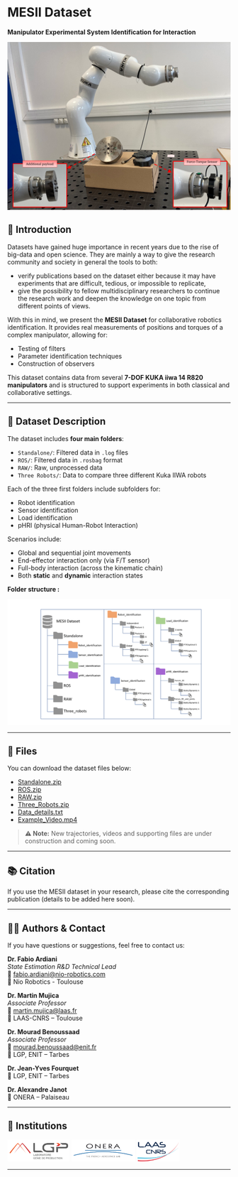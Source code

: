 # MESII Dataset  
**Manipulator Experimental System Identification for Interaction**

![Dataset Framework](./Images/dataset_framework.png)

## 📌 Introduction

Datasets have gained huge importance in recent years due to the rise of big-data and open science. They are mainly a way to give the research community and society in general the tools to both: 

- verify publications based on the dataset either because it may have experiments that are difficult, tedious, or impossible to replicate,
- give the possibility to fellow multidisciplinary researchers to continue the research work and deepen the knowledge on one topic from different points of views.

With this in mind, we present the **MESII Dataset** for collaborative robotics identification. It provides real measurements of positions and torques of a complex manipulator, allowing for:

- Testing of filters  
- Parameter identification techniques  
- Construction of observers

This dataset contains data from several **7-DOF KUKA iiwa 14 R820 manipulators** and is structured to support experiments in both classical and collaborative settings.

---

## 📂 Dataset Description

The dataset includes **four main folders**:
- `Standalone/`: Filtered data in `.log` files  
- `ROS/`: Filtered data in `.rosbag` format  
- `RAW/`: Raw, unprocessed data
- `Three Robots/`: Data to compare three different Kuka IIWA robots

Each of the three first folders include subfolders for:
- Robot identification
- Sensor identification
- Load identification
- pHRI (physical Human-Robot Interaction)

Scenarios include:
- Global and sequential joint movements
- End-effector interaction only (via F/T sensor)
- Full-body interaction (across the kinematic chain)
- Both **static** and **dynamic** interaction states

**Folder structure :**

![Dataset Framework](./Images/dataset_structure.png)

---

## 📁 Files

You can download the dataset files below:

- [Standalone.zip](https://drive.google.com/file/d/16rURDDbI87eGEho6cLPIahVDpylBAW68/view?usp=drive_link)
- [ROS.zip](https://drive.google.com/file/d/1pJGMEZQzd4l5OYqfXGLXkDL7tNJCXnDq/view?usp=drive_link)
- [RAW.zip](https://drive.google.com/file/d/1HKuMESO4hMxjOz65eNp27G6fGqtgM0jE/view?usp=drive_link)
- [Three_Robots.zip](https://drive.google.com/file/d/1FsigXHgdyZNIk_Qj-D3LdXcfh0MfhfDl/view?usp=drive_link)
- [Data_details.txt](./Files/Data_details.txt)
- [Example_Video.mp4](https://drive.google.com/file/d/16-oA-X5OnCOgZPRk8VPLO2u1GTdRwRdx/view?usp=drive_link)


> **⚠️ Note:** New trajectories, videos and supporting files are under construction and coming soon.

---

## 📚 Citation

If you use the MESII dataset in your research, please cite the corresponding publication (details to be added here soon).

---

## 👨‍🔬 Authors & Contact

If you have questions or suggestions, feel free to contact us:

**Dr. Fabio Ardiani**  
*State Estimation R&D Technical Lead*  
📧 fabio.ardiani@nio-robotics.com  
🏢 Nio Robotics - Toulouse

**Dr. Martin Mujica**  
*Associate Professor*  
📧 martin.mujica@laas.fr  
🏢 LAAS-CNRS – Toulouse

**Dr. Mourad Benoussaad**  
*Associate Professor*  
📧 mourad.benoussaad@enit.fr  
🏢 LGP, ENIT – Tarbes

**Dr. Jean-Yves Fourquet**  
🏢 LGP, ENIT – Tarbes

**Dr. Alexandre Janot**  
🏢 ONERA – Palaiseau

---

## 🏢 Institutions
<img src="./Images/logo-lgp.jpg" height="50">
<img src="./Images/logo-onera.png" height="50">
<img src="./Images/logo-laas.jpg" height="50">

---